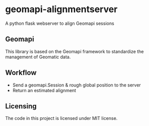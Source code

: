 # geomapi-alignmentserver
A python flask webserver to align Geomapi sessions

## Geomapi

This library is based on the Geomapi framework to standardize the management of Geomatic data.

## Workflow
- Send a geomapi.Session & rough global position to the server
- Return an estimated alignment

## Licensing
The code in this project is licensed under MIT license.